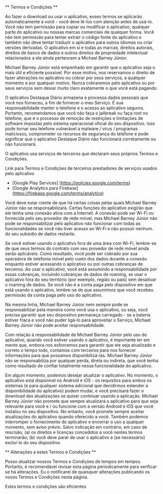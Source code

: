 ** Termos e Condições **

Ao fazer o download ou usar o aplicativo, esses termos se aplicarão automaticamente a você - você deve lê-los com atenção antes de usá-lo. Você não tem permissão para copiar ou modificar o aplicativo, qualquer parte do aplicativo ou nossas marcas comerciais de qualquer forma. Você não tem permissão para tentar extrair o código fonte do aplicativo e também não deve tentar traduzir o aplicativo para outros idiomas ou criar versões derivadas. O aplicativo em si e todas as marcas, direitos autorais, direitos de banco de dados e outros direitos de propriedade intelectual relacionados a ele ainda pertencem a Michael Barney Júnior.

Michael Barney Júnior está empenhado em garantir que o aplicativo seja o mais útil e eficiente possível. Por esse motivo, nos reservamos o direito de fazer alterações no aplicativo ou cobrar por seus serviços, a qualquer momento e por qualquer motivo. Nunca cobraremos pelo aplicativo ou por seus serviços sem deixar muito claro exatamente o que você está pagando.

O aplicativo Destaque Diário armazena e processa dados pessoais que você nos forneceu, a fim de fornecer o meu Serviço. É sua responsabilidade manter o telefone e o acesso ao aplicativo seguros. Portanto, recomendamos que você não faça o jailbreak ou faça root no telefone, que é o processo de remoção de restrições e limitações de software impostas pelo sistema operacional oficial do seu dispositivo. Isso pode tornar seu telefone vulnerável a malware / vírus / programas maliciosos, comprometer os recursos de segurança do telefone e pode significar que o aplicativo Destaque Diário não funcionará corretamente ou não funcionará.

O aplicativo usa serviços de terceiros que declaram seus próprios Termos e Condições.

Link para Termos e Condições de terceiros prestadores de serviços usados ​​pelo aplicativo

* [Google Play Services] (https://policies.google.com/terms)
* [Google Analytics para Firebase] (https://firebase.google.com/terms/analytics)

Você deve estar ciente de que há certas coisas pelas quais Michael Barney Júnior não se responsabilizará. Certas funções do aplicativo exigirão que ele tenha uma conexão ativa com a Internet. A conexão pode ser Wi-Fi ou fornecida pelo seu provedor de rede móvel, mas Michael Barney Júnior não pode se responsabilizar pelo aplicativo não funcionar com todas as funcionalidades se você não tiver acesso ao Wi-Fi e não possuir nenhum. do seu subsídio de dados restante.

Se você estiver usando o aplicativo fora de uma área com Wi-Fi, lembre-se de que seus termos do contrato com seu provedor de rede móvel ainda serão aplicáveis. Como resultado, você pode ser cobrado por sua operadora de telefonia móvel pelo custo dos dados durante a conexão enquanto estiver acessando o aplicativo ou por outras cobranças de terceiros. Ao usar o aplicativo, você está assumindo a responsabilidade por essas cobranças, incluindo cobranças de dados de roaming, se usar o aplicativo fora do seu território (por exemplo, região ou país) sem desativar o roaming de dados. Se você não é a conta paga pelo dispositivo em que está usando o aplicativo, lembre-se de que assumimos que você recebeu permissão da conta paga pelo uso do aplicativo.

Na mesma linha, Michael Barney Júnior nem sempre pode se responsabilizar pela maneira como você usa o aplicativo, ou seja, você precisa garantir que seu dispositivo permaneça carregado - se a bateria estiver fraca e você não puder ligá-lo para aproveitar o Serviço, Michael Barney Júnior não pode aceitar responsabilidade.

Com relação à responsabilidade de Michael Barney Júnior pelo uso do aplicativo, quando você estiver usando o aplicativo, é importante ter em mente que, embora nos esforcemos para garantir que ele seja atualizado e correto o tempo todo, contamos com terceiros para nos fornecer informações para que possamos disponibilizá-las. Michael Barney Júnior não se responsabiliza por qualquer perda, direta ou indireta, que você tenha como resultado de confiar totalmente nessa funcionalidade do aplicativo.

Em algum momento, podemos desejar atualizar o aplicativo. No momento, o aplicativo está disponível no Android e iOS - os requisitos para ambos os sistemas (e para qualquer sistema adicional que decidirmos estender a disponibilidade do aplicativo) podem mudar, e você precisará fazer o download das atualizações se quiser continuar usando a aplicação. Michael Barney Júnior não promete que sempre atualizará o aplicativo para que seja relevante para você e / ou funcione com a versão Android e iOS que você instalou no seu dispositivo. No entanto, você promete sempre aceitar atualizações do aplicativo quando oferecido a você. Também podemos interromper o fornecimento do aplicativo e encerrar o uso a qualquer momento, sem aviso prévio. Salvo indicação em contrário, em caso de rescisão, (a) os direitos e licenças concedidos a você nestes termos terminarão; (b) você deve parar de usar o aplicativo e (se necessário) excluí-lo do seu dispositivo.

** Alterações a estes Termos e Condições **

Posso atualizar nossos Termos e Condições de tempos em tempos. Portanto, é recomendável revisar esta página periodicamente para verificar se há alterações. Eu o notificarei de quaisquer alterações publicando os novos Termos e Condições nesta página.

Estes termos e condições são eficientes

